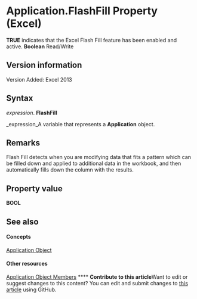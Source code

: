 
# Application.FlashFill Property (Excel)

 **TRUE** indicates that the Excel Flash Fill feature has been enabled and active. **Boolean** Read/Write


## Version information

Version Added: Excel 2013 


## Syntax

 _expression_. **FlashFill**

 _expression_A variable that represents a  **Application** object.


## Remarks

Flash Fill detects when you are modifying data that fits a pattern which can be filled down and applied to additional data in the workbook, and then automatically fills down the column with the results.


## Property value

 **BOOL**


## See also


#### Concepts


 [Application Object](19b73597-5cf9-4f56-8227-b5211f657f6f.md)
#### Other resources


 [Application Object Members](4cb9ca42-8d07-cc9c-2d80-4eb9a5921e1e.md)
****   **Contribute to this article**Want to edit or suggest changes to this content? You can edit and submit changes to  [this article](https://github.com/jhershey00/VBA_Excel_Test/OpenXMLCon/articles/85200392-3105-0bcd-a557-26e6a76fb5ac.md) using GitHub.

